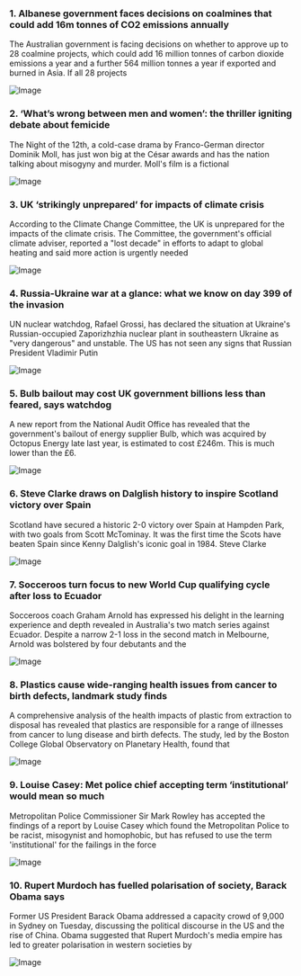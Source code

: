 ### 1. Albanese government faces decisions on coalmines that could add 16m tonnes of CO2 emissions annually

The Australian government is facing decisions on whether to approve up to 28 coalmine projects, which could add 16 million tonnes of carbon dioxide emissions a year and a further 564 million tonnes a year if exported and burned in Asia. If all 28 projects

![Image](https://i.guim.co.uk/img/media/3692122120c29f26f9a1733ad55652c144754225/0_291_8256_4954/master/8256.jpg?width=620&quality=45&dpr=2&s=none)

### 2. ‘What’s wrong between men and women’: the thriller igniting debate about femicide

The Night of the 12th, a cold-case drama by Franco-German director Dominik Moll, has just won big at the César awards and has the nation talking about misogyny and murder. Moll's film is a fictional

![Image](https://i.guim.co.uk/img/media/9aa7d7200ea16b3cc44c4e86d606c21b1f1bbeeb/327_180_1487_892/master/1487.jpg?width=1020&quality=45&dpr=2&s=none)

### 3. UK ‘strikingly unprepared’ for impacts of climate crisis

According to the Climate Change Committee, the UK is unprepared for the impacts of the climate crisis. The Committee, the government's official climate adviser, reported a "lost decade" in efforts to adapt to global heating and said more action is urgently needed

![Image](https://i.guim.co.uk/img/media/bc31d49c6fa78ac5fa25d08a6002cc0f5bb28b7f/0_0_4024_2415/master/4024.jpg?width=620&quality=45&dpr=2&s=none)

### 4. Russia-Ukraine war at a glance: what we know on day 399 of the invasion

UN nuclear watchdog, Rafael Grossi, has declared the situation at Ukraine's Russian-occupied Zaporizhzhia nuclear plant in southeastern Ukraine as "very dangerous" and unstable. The US has not seen any signs that Russian President Vladimir Putin

![Image](https://i.guim.co.uk/img/media/239339bff271fad0b03fd70f569ff5a32c824604/0_0_6720_4032/master/6720.jpg?width=620&quality=45&dpr=2&s=none)

### 5. Bulb bailout may cost UK government billions less than feared, says watchdog

A new report from the National Audit Office has revealed that the government's bailout of energy supplier Bulb, which was acquired by Octopus Energy late last year, is estimated to cost £246m. This is much lower than the £6.

![Image](https://i.guim.co.uk/img/media/d098a963f25cb8db1ca03ed55ff4b273efb04cc4/0_434_4536_2722/master/4536.jpg?width=620&quality=45&dpr=2&s=none)

### 6. Steve Clarke draws on Dalglish history to inspire Scotland victory over Spain

Scotland have secured a historic 2-0 victory over Spain at Hampden Park, with two goals from Scott McTominay. It was the first time the Scots have beaten Spain since Kenny Dalglish's iconic goal in 1984. Steve Clarke

![Image](https://i.guim.co.uk/img/media/5bd486de8f9dc16446174b099c6de4368ad8e08d/0_251_3486_2092/master/3486.jpg?width=620&quality=45&dpr=2&s=none)

### 7. Socceroos turn focus to new World Cup qualifying cycle after loss to Ecuador

Socceroos coach Graham Arnold has expressed his delight in the learning experience and depth revealed in Australia's two match series against Ecuador. Despite a narrow 2-1 loss in the second match in Melbourne, Arnold was bolstered by four debutants and the

![Image](https://i.guim.co.uk/img/media/a17e74810f39927b7c175b0d6ec042c27e292470/0_0_5500_3300/master/5500.jpg?width=620&quality=45&dpr=2&s=none)

### 8. Plastics cause wide-ranging health issues from cancer to birth defects, landmark study finds

A comprehensive analysis of the health impacts of plastic from extraction to disposal has revealed that plastics are responsible for a range of illnesses from cancer to lung disease and birth defects. The study, led by the Boston College Global Observatory on Planetary Health, found that

![Image](https://i.guim.co.uk/img/media/313a54fa2fca2a6692496ffa0ee0f71ab813a0cc/0_0_4928_2957/master/4928.jpg?width=620&quality=45&dpr=2&s=none)

### 9. Louise Casey: Met police chief accepting term ‘institutional’ would mean so much

Metropolitan Police Commissioner Sir Mark Rowley has accepted the findings of a report by Louise Casey which found the Metropolitan Police to be racist, misogynist and homophobic, but has refused to use the term 'institutional' for the failings in the force

![Image](https://i.guim.co.uk/img/media/e54bd38e1d2df088c86c6e0886ff19ac85b35670/0_166_3500_2100/master/3500.jpg?width=620&quality=45&dpr=2&s=none)

### 10. Rupert Murdoch has fuelled polarisation of society, Barack Obama says

Former US President Barack Obama addressed a capacity crowd of 9,000 in Sydney on Tuesday, discussing the political discourse in the US and the rise of China. Obama suggested that Rupert Murdoch's media empire has led to greater polarisation in western societies by

![Image](https://i.guim.co.uk/img/media/9fffe305fc1879531616432217d1ca80c3719c23/0_261_6000_3600/master/6000.jpg?width=620&quality=45&dpr=2&s=none)

